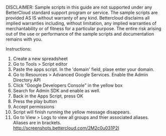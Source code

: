 DISCLAIMER: Sample scripts in this guide are not supported under any BetterCloud standard support program or service. The sample scripts are provided AS IS without warranty of any kind. Bettercloud disclaims all implied warranties including, without limitation, any implied warranties of merchantability or of fitness for a particular purpose. The entire risk arising out of the use or performance of the sample scripts and documentation remains with you.

Instructions:

1. Create a new spreadsheet
2. Go to Tools > Script editor
3. Paste the apps script. In the 'domain' field, plase enter your domain.
4. Go to Resources > Advanced Google Services. Enable the Admin Directory API
5. Click "Google Developers Console" in the yellow box
6. Search for Admin SDK and enable as well.
7. Back in the Apps Script, press OK
8. Press the play button
9. Accept permissions
10. Script will finish running the yellow message disappears.
11. Go to View > Logs to view all groups and thier associated aliases. Aliases are in brackets. http://screenshots.bettercloud.com/2M2c0u031P2I




